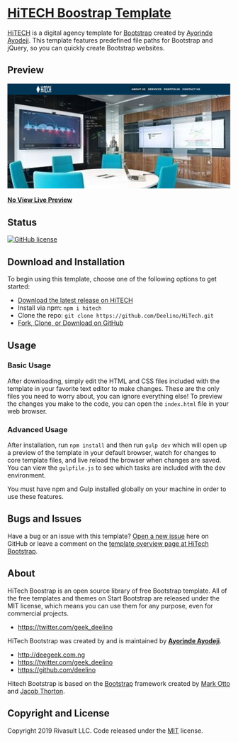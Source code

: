 # [HiTECH Boostrap Template](https://rivasult.com)

[HiTECH](http://rivasult.com) is a digital agency template for [Bootstrap](http://getbootstrap.com/) created by [Ayorinde Ayodeji](http://startbootstrap.com/). This template features predefined file paths for Bootstrap and jQuery, so you can quickly create Bootstrap websites.

## Preview

[![HiTECH Preview](https://github.com/deelino/HiTECH-Bootstrap/blob/master/hitech.JPG)](https://rivasult.com)

**[No View Live Preview](https://rivasult.com)**

## Status

[![GitHub license](https://img.shields.io/badge/license-MIT-blue.svg)](https://deegeek.com.ng)


## Download and Installation

To begin using this template, choose one of the following options to get started:
* [Download the latest release on HiTECH](https://rivasult.com)
* Install via npm: `npm i hitech`
* Clone the repo: `git clone https://github.com/Deelino/HiTech.git`
* [Fork, Clone, or Download on GitHub](https://github.com/Deelino/Hitech-bootstrap)

## Usage

### Basic Usage

After downloading, simply edit the HTML and CSS files included with the template in your favorite text editor to make changes. These are the only files you need to worry about, you can ignore everything else! To preview the changes you make to the code, you can open the `index.html` file in your web browser.

### Advanced Usage

After installation, run `npm install` and then run `gulp dev` which will open up a preview of the template in your default browser, watch for changes to core template files, and live reload the browser when changes are saved. You can view the `gulpfile.js` to see which tasks are included with the dev environment.

You must have npm and Gulp installed globally on your machine in order to use these features.

## Bugs and Issues

Have a bug or an issue with this template? [Open a new issue](https://github.com/deelino/HiTech-Bootstrap/issues) here on GitHub or leave a comment on the [template overview page at HiTech Bootstrap]().

## About

HiTech Boostrap is an open source library of free Bootstrap template. All of the free templates and themes on Start Bootstrap are released under the MIT license, which means you can use them for any purpose, even for commercial projects.

* https://twitter.com/geek_deelino

HiTech Bootstrap was created by and is maintained by **[Ayorinde Ayodeji](https://rivasult.com/team/ayorinde-ayodeji)**.

* http://deegeek.com.ng
* https://twitter.com/geek_deelino
* https://github.com/deelino

Hitech Bootstrap is based on the [Bootstrap](http://getbootstrap.com/) framework created by [Mark Otto](https://twitter.com/mdo) and [Jacob Thorton](https://twitter.com/fat).

## Copyright and License

Copyright 2019 Rivasult LLC. Code released under the [MIT](https://github.com/Deelino) license.
